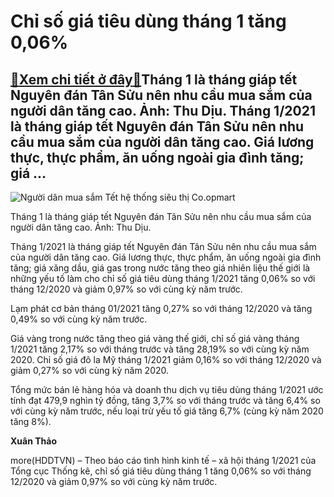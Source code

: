 Chỉ số giá tiêu dùng tháng 1 tăng 0,06%
=======================================

[:gift:Xem chi tiết ở đây:gift:](https://hddtvn.com/chi-so-gia-tieu-dung-thang-1-tang-006/)Tháng 1 là tháng giáp tết Nguyên đán Tân Sửu nên nhu cầu mua sắm của người dân tăng cao. Ảnh: Thu Dịu. Tháng 1/2021 là tháng giáp tết Nguyên đán Tân Sửu nên nhu cầu mua sắm của người dân tăng cao. Giá lương thực, thực phẩm, ăn uống ngoài gia đình tăng; giá …
------------------------------------------------------------------------------------------------------------------------------------------------------------------------------------------------------------------------------------------------------------------





![Người dân mua sắm Tết hệ thống siêu thị Co.opmart](https://hddtvn.com/wp-content/uploads/2021/01/26098111.jpg "Người dân mua sắm Tết hệ thống siêu thị Co.opmart")



Tháng 1 là tháng giáp tết Nguyên đán Tân Sửu nên nhu cầu mua sắm của người dân tăng cao. Ảnh: Thu Dịu.






Tháng 1/2021 là tháng giáp tết Nguyên đán Tân Sửu nên nhu cầu mua sắm của người dân tăng cao. Giá lương thực, thực phẩm, ăn uống ngoài gia đình tăng; giá xăng dầu, giá gas trong nước tăng theo giá nhiên liệu thế giới là những yếu tố làm cho chỉ số giá tiêu dùng tháng 1/2021 tăng 0,06% so với tháng 12/2020 và giảm 0,97% so với cùng kỳ năm trước.


Lạm phát cơ bản tháng 01/2021 tăng 0,27% so với tháng 12/2020 và tăng 0,49% so với cùng kỳ năm trước.


Giá vàng trong nước tăng theo giá vàng thế giới, chỉ số giá vàng tháng 1/2021 tăng 2,17% so với tháng trước và tăng 28,19% so với cùng kỳ năm 2020. Chỉ số giá đô la Mỹ tháng 1/2021 giảm 0,16% so với tháng 12/2020 và giảm 0,27% so với cùng kỳ năm 2020.


Tổng mức bán lẻ hàng hóa và doanh thu dịch vụ tiêu dùng tháng 1/2021 ước tính đạt 479,9 nghìn tỷ đồng, tăng 3,7% so với tháng trước và tăng 6,4% so với cùng kỳ năm trước, nếu loại trừ yếu tố giá tăng 6,7% (cùng kỳ năm 2020 tăng 8%).




**Xuân Thảo**



more(HDDTVN) – Theo báo cáo tình hình kinh tế – xã hội tháng 1/2021 của Tổng cục Thống kê, chỉ số giá tiêu dùng tháng 1 tăng 0,06% so với tháng 12/2020 và giảm 0,97% so với cùng kỳ năm trước.

